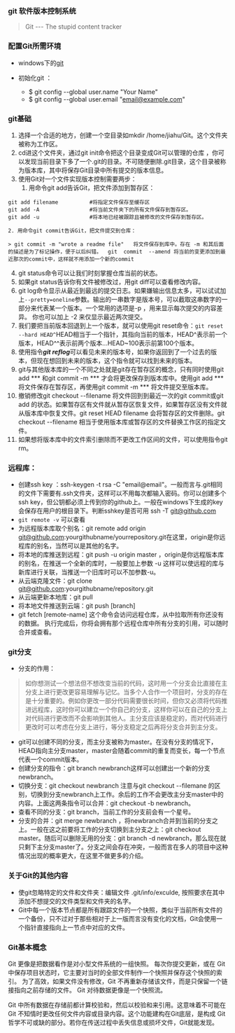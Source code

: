 ### git    软件版本控制系统
> Git --- The stupid content tracker

### 配置Git所需环境
-	windows下的[git](http://msysgit.github.io/)

-	初始化git  ：
	-	$ git config --global user.name "Your Name"
	-	$ git config --global user.email "email@example.com"

### git基础
1. 选择一个合适的地方，创建一个空目录如mkdir    /home/jiahu/Git。这个文件夹被称为工作区。
2. cd进这个文件夹，通过git init命令把这个目录变成Git可以管理的仓库 ，你可以发现当前目录下多了一个.git的目录。不可随便删除.git目录，这个目录被称为版本库，其中将保存Git目录中所有提交的版本信息。
3. 使用Git对一个文件实现版本控制需要两步：
	1. 用命令git add告诉Git，把文件添加到暂存区：
```
git add filename          #将指定文件保存至缓存区
git add -A                #将当前文件夹下的所有文件保存到暂存区。
git add -u                #将本地已经被跟踪且被修改的文件保存到暂存区。
```
	2. 用命令git commit告诉Git，把文件提交到仓库： 

	> git commit -m "wrote a readme file"   将文件保存到库中。存在 -m 和其后面的描述是为了标记操作，便于以后纠错。  git	commit	--amend 将当前的变更添加到最近那次的commit中，这样就不用添加一个新的commit


4. git status命令可以让我们时刻掌握仓库当前的状态。
5. 如果git status告诉你有文件被修改过，用git diff可以查看修改内容。
6. git log命令显示从最近到最远的提交日志。如果嫌输出信息太多，可以试试加上`--pretty=oneline`参数。输出的一串数字是版本号，可以截取这串数字的一部分来代表某一个版本。一个常用的选项是-p	，用来显示每次提交的内容差异。	你也可以加上	-2 来仅显示最近两次提交。  
7. 我们要把当前版本回退到上一个版本，就可以使用git reset命令：` git reset --hard HEAD^ `HEAD相当于一个指针，其指向当前的版本，HEAD^表示前一个版本，HEAD^^表示前两个版本...HEAD~100表示前第100个版本。
8. 使用指令***git reflog***可以看见未来的版本号，如果你返回到了一个过去的版本，但现在想回到未来的版本，这个指令就可以找到未来的版本。
10. git与其他版本库的一个不同之处就是git存在暂存区的概念，只有同时使用git add ***  和git commit -m *** 才会将更改保存到版本库中。使用git add ***将文件保存在暂存区，再使用git commit -m *** 将文件提交至版本库。 
11. 撤销修改git checkout --filename 将文件回到到最近一次的git commit或git add 的状态。如果暂存区有文件就从暂存区恢复文件，如果暂存区没有文件就从版本库中恢复文件。git reset HEAD filename 会将暂存区的文件删除。git checkout --filename 相当于使用版本库或暂存区的文件替换工作区的指定文件。 
12. 如果想将版本库中的文件索引删除而不更改工作区间的文件，可以使用指令git rm。 

### 远程库：
-	创建ssh  key  ：ssh-keygen -t rsa -C  "email@email"。一般而言与.git相同的文件下需要有.ssh文件夹，这样可以不用每次都输入密码。你可以创建多个ssh key，但公钥都必须上传到你的github上。一般在windows下生成的key会保存在用户的根目录下。判断sshkey是否可用  ssh -T git@github.com
-	`git remote -v` 可以查看
-	为远程版本库取个别名：git remote add origin git@github.com:yourgithubname/yourrepository.git在这里，origin是你远程库的别名，当然可以是其他的名字。
-	将本地的库推送到远程：git push -u origin master ，origin是你远程版本库的别名，在推送一个全新的库时，一般要加上参数 -u 这样可以使远程的库与新库进行关联，当推送一个旧库时可以不加参数-u。
-	从云端克隆文件：git clone git@github.com:yourgithubname/repository.git
-	从云端更新本地库：git pull
-	将本地文件推送到云端：git push <remote> [branch]
-	git	fetch	[remote-name]  这个命令会访问远程仓库，从中拉取所有你还没有的数据。	执行完成后，你将会拥有那个远程仓库中所有分支的引用，可以随时合并或查看。

### git分支
-	分支的作用：
> 如你想测试一个想法但不想改变当前的代码，这时用一个分支会比直接在主分支上进行更改更容易理解与记忆。当多个人合作一个项目时，分支的存在是十分重要的。例如你更改一部分代码需要很长时间，但你又必须将代码推进远程库，这时你可以建立一个你自己的分支，这样你可以在自己的分支上对代码进行更改而不会影响到其他人。主分支应该是稳定的，而对代码进行更改时可以考虑在分支上进行，等分支稳定之后再将分支合并到主分支。
-	git可以创建不同的分支，而主分支被称为master。在没有分支的情况下，HEAD指向主分支master，master会随着commit的重复而变长，每一个节点代表一个commit版本。
-	创建分支的指令：git branch newbranch这样可以创建出一个新的分支newbranch。
-	切换分支：git checkout newbranch 注意与git checkout --filemane 的区别，切换到分支newbranch上工作。余后的工作不会更改主分支master中的内容。上面这两条指令可以合并：git checkout -b newbranch。
-	查看不同的分支：git branch，当前工作的分支前会有一个星号。
-	分支的合并：git merge newbranch ，将newbranch合并到当前的分支之上。一般在这之前要将工作的分支切换到主分支之上：git checkout master。随后可以删除无用的分支：git branch -d newbranch，那么现在就只剩下主分支master了。分支之间会存在冲突，一般而言在多人的项目中这种情况出现的概率更大，在这里不做更多的介绍。

### 关于Git的其他内容
-	使git忽略特定的文件和文件夹：编辑文件 .git/info/exculde, 按照要求在其中添加不想提交的文件类型和文件夹的名字。
-	Git中每一个版本节点都是所有跟踪文件的一个快照，类似于当前所有文件的一个备份，只不过对于那些相对于上一版而言没有变化的文档，Git会使用一个指针直接指向上一节点中对应的文件。

### Git基本概念
Git	更像是把数据看作是对小型文件系统的一组快照。	每次你提交更新，或在	Git	中保存项目状态时，它主要对当时的全部文件制作一个快照并保存这个快照的索引。	为了高效，如果文件没有修改，Git	不再重新存储该文件，而是只保留一个链接指向之前存储的文件。	Git	对待数据更像是一个快照流。

Git	中所有数据在存储前都计算校验和，然后以校验和来引用。这意味着不可能在	Git	不知情时更改任何文件内容或目录内容。这个功能建构在Git底层，是构成	Git	哲学不可或缺的部分。若你在传送过程中丢失信息或损坏文件，Git就能发现。